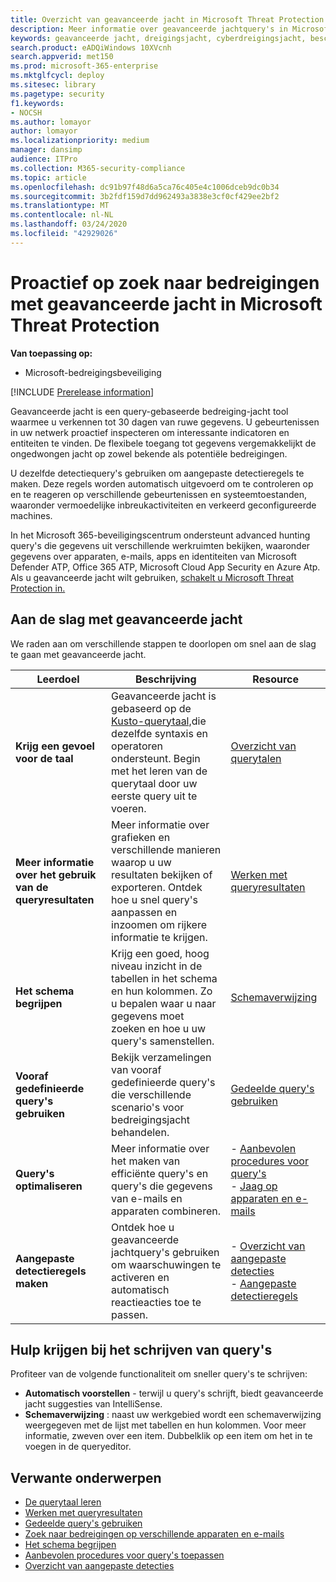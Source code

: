 ```yaml
---
title: Overzicht van geavanceerde jacht in Microsoft Threat Protection
description: Meer informatie over geavanceerde jachtquery's in Microsoft 365 en hoe u deze gebruiken om bedreigingen en zwakke punten in uw netwerk proactief te vinden
keywords: geavanceerde jacht, dreigingsjacht, cyberdreigingsjacht, bescherming tegen microsoft-bedreigingen, microsoft 365, mtp, m365, zoeken, query, telemetrie, aangepaste detecties, schema, kusto, microsoft 365, Microsoft Threat Protection
search.product: eADQiWindows 10XVcnh
search.appverid: met150
ms.prod: microsoft-365-enterprise
ms.mktglfcycl: deploy
ms.sitesec: library
ms.pagetype: security
f1.keywords:
- NOCSH
ms.author: lomayor
author: lomayor
ms.localizationpriority: medium
manager: dansimp
audience: ITPro
ms.collection: M365-security-compliance
ms.topic: article
ms.openlocfilehash: dc91b97f48d6a5ca76c405e4c1006dceb9dc0b34
ms.sourcegitcommit: 3b2fdf159d7dd962493a3838e3cf0cf429ee2bf2
ms.translationtype: MT
ms.contentlocale: nl-NL
ms.lasthandoff: 03/24/2020
ms.locfileid: "42929026"
---
```

# <a name="proactively-hunt-for-threats-with-advanced-hunting-in-microsoft-threat-protection"></a>Proactief op zoek naar bedreigingen met geavanceerde jacht in Microsoft Threat Protection

**Van toepassing op:**
- Microsoft-bedreigingsbeveiliging

[!INCLUDE [Prerelease information](../includes/prerelease.md)]

Geavanceerde jacht is een query-gebaseerde bedreiging-jacht tool waarmee u verkennen tot 30 dagen van ruwe gegevens. U gebeurtenissen in uw netwerk proactief inspecteren om interessante indicatoren en entiteiten te vinden. De flexibele toegang tot gegevens vergemakkelijkt de ongedwongen jacht op zowel bekende als potentiële bedreigingen.

U dezelfde detectiequery's gebruiken om aangepaste detectieregels te maken. Deze regels worden automatisch uitgevoerd om te controleren op en te reageren op verschillende gebeurtenissen en systeemtoestanden, waaronder vermoedelijke inbreukactiviteiten en verkeerd geconfigureerde machines.

In het Microsoft 365-beveiligingscentrum ondersteunt advanced hunting query's die gegevens uit verschillende werkruimten bekijken, waaronder gegevens over apparaten, e-mails, apps en identiteiten van Microsoft Defender ATP, Office 365 ATP, Microsoft Cloud App Security en Azure Atp. Als u geavanceerde jacht wilt gebruiken, [schakelt u Microsoft Threat Protection in.](mtp-enable.md)

## <a name="get-started-with-advanced-hunting"></a>Aan de slag met geavanceerde jacht

We raden aan om verschillende stappen te doorlopen om snel aan de slag te gaan met geavanceerde jacht.

| Leerdoel | Beschrijving | Resource |
|--|--|--|
| **Krijg een gevoel voor de taal** | Geavanceerde jacht is gebaseerd op de [Kusto-querytaal,](https://docs.microsoft.com/azure/kusto/query/)die dezelfde syntaxis en operatoren ondersteunt. Begin met het leren van de querytaal door uw eerste query uit te voeren. | [Overzicht van querytalen](advanced-hunting-query-language.md) |
| **Meer informatie over het gebruik van de queryresultaten** | Meer informatie over grafieken en verschillende manieren waarop u uw resultaten bekijken of exporteren. Ontdek hoe u snel query's aanpassen en inzoomen om rijkere informatie te krijgen. | [Werken met queryresultaten](advanced-hunting-query-results.md) |
| **Het schema begrijpen** | Krijg een goed, hoog niveau inzicht in de tabellen in het schema en hun kolommen. Zo u bepalen waar u naar gegevens moet zoeken en hoe u uw query's samenstellen. | [Schemaverwijzing](advanced-hunting-schema-tables.md) |
| **Vooraf gedefinieerde query's gebruiken** | Bekijk verzamelingen van vooraf gedefinieerde query's die verschillende scenario's voor bedreigingsjacht behandelen. | [Gedeelde query's gebruiken](advanced-hunting-shared-queries.md) |
| **Query's optimaliseren** | Meer informatie over het maken van efficiënte query's en query's die gegevens van e-mails en apparaten combineren. | - [Aanbevolen procedures voor query's](advanced-hunting-shared-queries.md) <br>- [Jaag op apparaten en e-mails](advanced-hunting-best-practices.md) |
| **Aangepaste detectieregels maken** | Ontdek hoe u geavanceerde jachtquery's gebruiken om waarschuwingen te activeren en automatisch reactieacties toe te passen. | - [Overzicht van aangepaste detecties](custom-detections-overview.md)<br>- [Aangepaste detectieregels](custom-detection-rules.md) |

## <a name="get-help-as-you-write-queries"></a>Hulp krijgen bij het schrijven van query's
Profiteer van de volgende functionaliteit om sneller query's te schrijven:
- **Automatisch voorstellen** - terwijl u query's schrijft, biedt geavanceerde jacht suggesties van IntelliSense. 
- **Schemaverwijzing** : naast uw werkgebied wordt een schemaverwijzing weergegeven met de lijst met tabellen en hun kolommen. Voor meer informatie, zweven over een item. Dubbelklik op een item om het in te voegen in de queryeditor.


## <a name="related-topics"></a>Verwante onderwerpen
- [De querytaal leren](advanced-hunting-query-language.md)
- [Werken met queryresultaten](advanced-hunting-query-results.md)
- [Gedeelde query's gebruiken](advanced-hunting-shared-queries.md)
- [Zoek naar bedreigingen op verschillende apparaten en e-mails](advanced-hunting-query-emails-devices.md)
- [Het schema begrijpen](advanced-hunting-schema-tables.md)
- [Aanbevolen procedures voor query's toepassen](advanced-hunting-best-practices.md)
- [Overzicht van aangepaste detecties](custom-detections-overview.md)